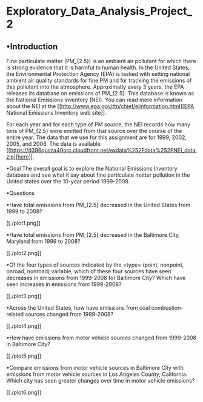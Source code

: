 # Exploratory_Data_Analysis_Project_2
## •Introduction

Fine particulate matter (PM_{2.5}) is an ambient air pollutant for which there is strong evidence that it is harmful to human health. In the United States, the Environmental Protection Agency (EPA) is tasked with setting national ambient air quality standards for fine PM and for tracking the emissions of this pollutant into the atmosphere. Approximatly every 3 years, the EPA releases its database on emissions of PM_{2.5}. This database is known as the National Emissions Inventory (NEI). You can read more information about the NEI at the [[http://www.epa.gov/ttn/chief/eiinformation.html][EPA National Emissions Inventory web site]].

For each year and for each type of PM source, the NEI records how many tons of PM_{2.5} were emitted from that source over the course of the entire year. The data that we use for this assignment are for 1999, 2002, 2005, and 2008. The data is available [[https://d396qusza40orc.cloudfront.net/exdata%252Fdata%252FNEI_data.zip][here]].

•Goal The overall goal is to explore the National Emissions Inventory database and see what it say about fine particulate matter pollution in the United states over the 10-year period 1999-2008.


•Questions


•Have total emissions from PM_{2.5} decreased in the United States from 1999 to 2008?

[[./plot1.png]]


•Have total emissions from PM_{2.5} decreased in the Baltimore City, Maryland from 1999 to 2008?

[[./plot2.png]]


•Of the four types of sources indicated by the =type= (point, nonpoint, onroad, nonroad) variable, which of these four sources have seen decreases in emissions from 1999-2008 for Baltimore City? Which have seen increases in emissions from 1999-2008? 

[[./plot3.png]]


•Across the United States, how have emissions from coal combustion-related sources changed from 1999-2008?

[[./plot4.png]]


•How have emissions from motor vehicle sources changed from 1999-2008 in Baltimore City?

[[./plot5.png]]


•Compare emissions from motor vehicle sources in Baltimore City with emissions from motor vehicle sources in Los Angeles County, California. Which city has seen greater changes over time in motor vehicle emissions?

[[./plot6.png]]

